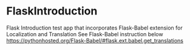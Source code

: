 # FlaskIntroduction

Flask Introduction test app that incorporates Flask-Babel extension for Localization and Translation
See Flask-Babel instruction below
https://pythonhosted.org/Flask-Babel/#flask.ext.babel.get_translations
